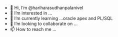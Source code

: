 - 👋 Hi, I’m @hariharasudhanpalanivel 
- 👀 I’m interested in ...
- 🌱 I’m currently learning ...oracle apex and PL/SQL
- 💞️ I’m looking to collaborate on ...
- 📫 How to reach me ...

<!---
hariharasudhanpalanivel/hariharasudhanpalanivel is a ✨ special ✨ repository because its `README.md` (this file) appears on your GitHub profile.
You can click the Preview link to take a look at your changes.
--->
